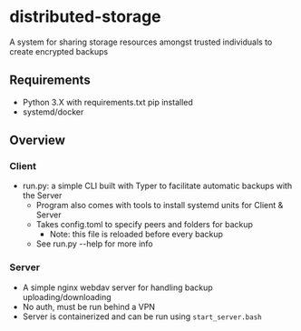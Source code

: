 # distributed-storage

A system for sharing storage resources amongst trusted individuals to create encrypted backups

## Requirements
- Python 3.X with requirements.txt pip installed
- systemd/docker

## Overview

### Client
- run.py: a simple CLI built with Typer to facilitate automatic backups with the Server 
    - Program also comes with tools to install systemd units for Client & Server
    - Takes config.toml to specify peers and folders for backup
      - Note: this file is reloaded before every backup
    - See run.py --help for more info
### Server
- A simple nginx webdav server for handling backup uploading/downloading
- No auth, must be run behind a VPN
- Server is containerized and can be run using `start_server.bash`
